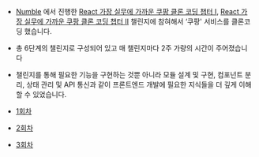 - [Numble](https://www.numble.it/) 에서 진행한 [React 가장 실무에 가까운 쿠팡 클론 코딩 챕터 Ⅰ](https://www.numble.it/84b74183-c72e-4502-91c9-e41fbf0aa7aa), [React 가장 실무에 가까운 쿠팡 클론 코딩 챕터 ⅠⅠ](https://www.numble.it/d15e84e8-813e-4292-beb8-40790443c69c) 챌린지에 참혀해서 ‘쿠팡' 서비스를 클론코딩 했습니다.

- 총 6단계의 챌린지로 구성되어 있고 매 챌린지마다 2주 가량의 시간이 주어졌습니다

- 챌린지를 통해 필요한 기능을 구현하는 것뿐 아니라 모듈 설계 및 구현, 컴포넌트 분리, 상태 관리 및 API 통신과 같이 프론트엔드 개발에 필요한 지식들을 더 깊게 이해할 수 있었습니다.

- [1회차](https://github.com/dkmqflx/coupang-clone-1/tree/stage1)

- [2회차](https://github.com/dkmqflx/coupang-clone-1/tree/stage2)

- [3회차](https://github.com/dkmqflx/coupang-clone-1/tree/stage3)


